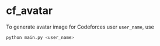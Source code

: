 # cf_avatar

To generate avatar image for Codeforces user `user_name`, use

```bash
python main.py <user_name>
```
